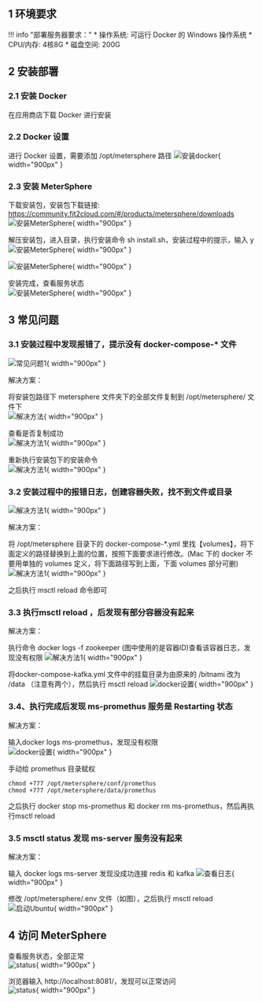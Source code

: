 ## 1 环境要求

!!! info "部署服务器要求："
    * 操作系统: 可运行 Docker 的 Windows 操作系统
    * CPU/内存: 4核8G
    * 磁盘空间: 200G

## 2 安装部署

### 2.1 安装 Docker
在应用商店下载 Docker 进行安装

### 2.2 Docker 设置
进行 Docker 设置，需要添加 /opt/metersphere 路径
![安装docker](../img/installation/mac-install-docker.png){ width="900px" }

### 2.3 安装 MeterSphere
下载安装包，安装包下载链接: https://community.fit2cloud.com/#/products/metersphere/downloads
![安装MeterSphere](../img/installation/mac-install-metersphere.png){ width="900px" }

解压安装包，进入目录，执行安装命令 sh install.sh，安装过程中的提示，输入 y
![安装MeterSphere](../img/installation/mac-install-tar.png){ width="900px" }

![安装MeterSphere](../img/installation/mac-install-sh.png){ width="900px" }

安装完成，查看服务状态 <br>
![安装MeterSphere](../img/installation/mac-install-server.png){ width="900px" }

## 3 常见问题

### 3.1 安装过程中发现报错了，提示没有 docker-compose-* 文件
![常见问题1](../img/installation/mac-install-Q1.png){ width="900px" }

解决方案：

将安装包路径下 metersphere 文件夹下的全部文件复制到 /opt/metersphere/ 文件下 <br>
![解决方法](../img/installation/mac-install-cp.png){ width="900px" }

查看是否复制成功 <br>
![解决方法1](../img/installation/mac-install-cp1.png){ width="900px" }

重新执行安装包下的安装命令<br>
![解决方法1](../img/installation/mac-install-cp2.png){ width="900px" }

### 3.2 安装过程中的报错日志，创建容器失败，找不到文件或目录
![解决方法1](../img/installation/mac-install-notfound.png){ width="900px" }

解决方案：

将 /opt/metersphere 目录下的 docker-compose-*.yml 里找【volumes】，将下面定义的路径替换到上面的位置，按照下面要求进行修改。(Mac 下的 docker 不要用单独的 volumes 定义，将下面路径写到上面，下面 volumes 部分可删)
![解决方法1](../img/installation/mac-install-volumes.png){ width="900px" }

之后执行 msctl reload 命令即可 <br>

### 3.3 执行msctl reload ，后发现有部分容器没有起来
解决方案：

执行命令 docker logs -f zookeeper (图中使用的是容器ID)查看该容器日志，发现没有权限
![解决方法1](../img/installation/mac-install-zk.png){ width="900px" }

将docker-compose-kafka.yml 文件中的挂载目录为由原来的 /bitnami 改为 /data （注意有两个），然后执行 msctl reload
![docker设置](../img/installation/mac-install-zk1.png){ width="900px" }

### 3.4、执行完成后发现 ms-promethus 服务是 Restarting 状态
解决方案：

输入docker logs ms-promethus，发现没有权限 <br>
![docker设置](../img/installation/mac-install-promethus.png){ width="900px" }

手动给 promethus 目录赋权 <br>
```
chmod +777 /opt/metersphere/conf/promethus
chmod +777 /opt/metersphere/data/promethus
```
之后执行 docker stop ms-promethus 和 docker rm ms-promethus，然后再执行msctl reload

### 3.5 msctl status 发现 ms-server 服务没有起来
解决方案：

输入 docker logs ms-server 发现没成功连接 redis 和 kafka
![查看日志](../img/installation/mac-install-redis.png){ width="900px" }

修改 /opt/metersphere/.env 文件（如图），之后执行 msctl reload
![启动Ubuntu](../img/installation/mac-install-env.png){ width="900px" }

## 4 访问 MeterSphere
查看服务状态，全部正常 <br>
![status](../img/installation/mac-install-ps.png){ width="900px" }

浏览器输入 http://localhost:8081/，发现可以正常访问 <br>
![status](../img/installation/mac-install-localhost.png){ width="900px" }